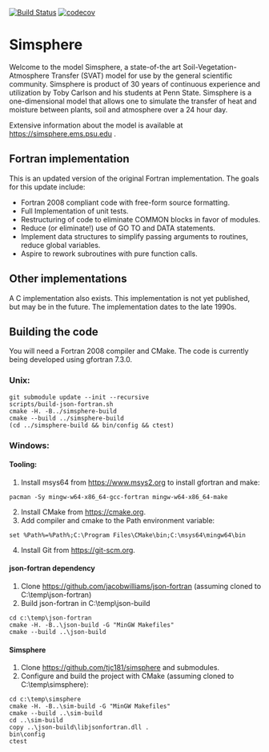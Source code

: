 [![Build Status](https://travis-ci.com/tjc181/simsphere.svg?branch=master)](https://travis-ci.com/tjc181/simsphere) [![codecov](https://codecov.io/gh/tjc181/simsphere/branch/master/graph/badge.svg)](https://codecov.io/gh/tjc181/simsphere)

# Simsphere

Welcome to the model Simsphere, a state-of-the art
Soil-Vegetation-Atmosphere Transfer (SVAT) model for use by the general
scientific community. Simsphere is product of 30 years of continuous
experience and utilization by Toby Carlson and his students at Penn
State. Simsphere is a one-dimensional model that allows one to simulate
the transfer of heat and moisture between plants, soil and atmosphere
over a 24 hour day.

Extensive information about the model is available at
https://simsphere.ems.psu.edu .

## Fortran implementation

This is an updated version of the original Fortran implementation.  The goals for this update include:

* Fortran 2008 compliant code with free-form source formatting.
* Full Implementation of unit tests.
* Restructuring of code to eliminate COMMON blocks in favor of modules.
* Reduce (or eliminate!) use of GO TO and DATA statements.
* Implement data structures to simplify passing arguments to routines, reduce global variables.
* Aspire to rework subroutines with pure function calls.

## Other implementations

A C implementation also exists.  This implementation is not yet published,
but may be in the future.  The implementation dates to the late 1990s.

## Building the code

You will need a Fortran 2008 compiler and CMake.  The code is currently being
developed using gfortran 7.3.0.

### Unix:
```
git submodule update --init --recursive
scripts/build-json-fortran.sh
cmake -H. -B../simsphere-build
cmake --build ../simsphere-build
(cd ../simsphere-build && bin/config && ctest)
```

### Windows:

#### Tooling:
1. Install msys64 from https://www.msys2.org to install gfortran and make:
```
pacman -Sy mingw-w64-x86_64-gcc-fortran mingw-w64-x86_64-make
```
2. Install CMake from https://cmake.org.
3. Add compiler and cmake to the Path environment variable:
```
set %Path%=%Path%;C:\Program Files\CMake\bin;C:\msys64\mingw64\bin
```
4. Install Git from https://git-scm.org.

#### json-fortran dependency
1. Clone https://github.com/jacobwilliams/json-fortran (assuming cloned to C:\temp\json-fortran)
2. Build json-fortran in C:\temp\json-build
```
cd c:\temp\json-fortran
cmake -H. -B..\json-build -G "MinGW Makefiles"
cmake --build ..\json-build
```

#### Simsphere
1. Clone https://github.com/tjc181/simsphere and submodules.
2. Configure and build the project with CMake (assuming cloned to C:\temp\simsphere):
```
cd c:\temp\simsphere
cmake -H. -B..\sim-build -G "MinGW Makefiles" 
cmake --build ..\sim-build
cd ..\sim-build
copy ..\json-build\libjsonfortran.dll .
bin\config
ctest
```

